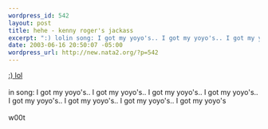 ```yaml
--- 
wordpress_id: 542
layout: post
title: hehe - kenny roger's jackass
excerpt: ":) lolin song: I got my yoyo's.. I got my yoyo's.. I got my yoyo's.. I got my yoyo's.. I got my yoyo's.. I got my yoyo's.. I got my yoyo's.. I got my yoyo'sw00t"
date: 2003-06-16 20:50:07 -05:00
wordpress_url: http://new.nata2.org/?p=542
---
```

<a href="http://www.wijfzonderlijf.be/content/index.asp?page=wzl&main=post&postId=962&yearNow=2003&monthNow=06">:) lol</a><br/><br/>in song: I got my yoyo's.. I got my yoyo's.. I got my yoyo's.. I got my yoyo's.. I got my yoyo's.. I got my yoyo's.. I got my yoyo's.. I got my yoyo's<br/><br/>w00t
